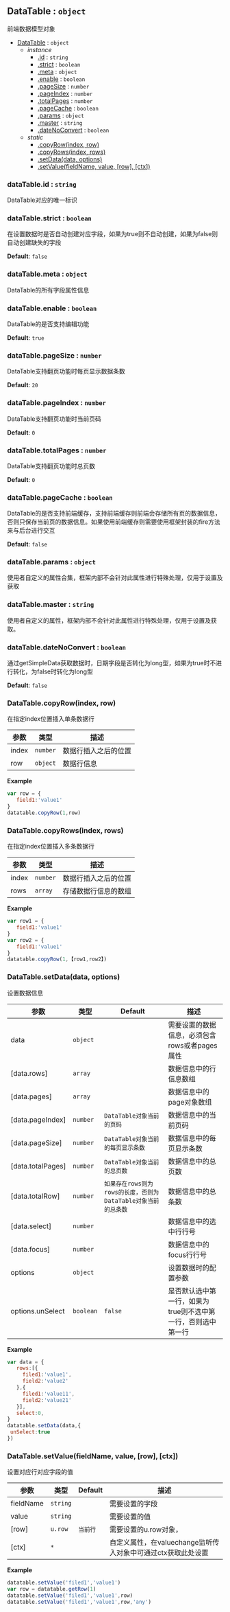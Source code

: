 <a name="DataTable"></a>

## DataTable : <code>object</code>
前端数据模型对象


* [DataTable](#DataTable) : <code>object</code>
    * _instance_
        * [.id](#DataTable+id) : <code>string</code>
        * [.strict](#DataTable+strict) : <code>boolean</code>
        * [.meta](#DataTable+meta) : <code>object</code>
        * [.enable](#DataTable+enable) : <code>boolean</code>
        * [.pageSize](#DataTable+pageSize) : <code>number</code>
        * [.pageIndex](#DataTable+pageIndex) : <code>number</code>
        * [.totalPages](#DataTable+totalPages) : <code>number</code>
        * [.pageCache](#DataTable+pageCache) : <code>boolean</code>
        * [.params](#DataTable+params) : <code>object</code>
        * [.master](#DataTable+master) : <code>string</code>
        * [.dateNoConvert](#DataTable+dateNoConvert) : <code>boolean</code>
    * _static_
        * [.copyRow(index, row)](#DataTable.copyRow)
        * [.copyRows(index, rows)](#DataTable.copyRows)
        * [.setData(data, options)](#DataTable.setData)
        * [.setValue(fieldName, value, [row], [ctx])](#DataTable.setValue)

<a name="DataTable+id"></a>

### dataTable.id : <code>string</code>
DataTable对应的唯一标识

<a name="DataTable+strict"></a>

### dataTable.strict : <code>boolean</code>
在设置数据时是否自动创建对应字段，如果为true则不自动创建，如果为false则自动创建缺失的字段

**Default**: <code>false</code>  
<a name="DataTable+meta"></a>

### dataTable.meta : <code>object</code>
DataTable的所有字段属性信息

<a name="DataTable+enable"></a>

### dataTable.enable : <code>boolean</code>
DataTable的是否支持编辑功能

**Default**: <code>true</code>  
<a name="DataTable+pageSize"></a>

### dataTable.pageSize : <code>number</code>
DataTable支持翻页功能时每页显示数据条数

**Default**: <code>20</code>  
<a name="DataTable+pageIndex"></a>

### dataTable.pageIndex : <code>number</code>
DataTable支持翻页功能时当前页码

**Default**: <code>0</code>  
<a name="DataTable+totalPages"></a>

### dataTable.totalPages : <code>number</code>
DataTable支持翻页功能时总页数

**Default**: <code>0</code>  
<a name="DataTable+pageCache"></a>

### dataTable.pageCache : <code>boolean</code>
DataTable的是否支持前端缓存，支持前端缓存则前端会存储所有页的数据信息，否则只保存当前页的数据信息。如果使用前端缓存则需要使用框架封装的fire方法来与后台进行交互

**Default**: <code>false</code>  
<a name="DataTable+params"></a>

### dataTable.params : <code>object</code>
使用者自定义的属性合集，框架内部不会针对此属性进行特殊处理，仅用于设置及获取

<a name="DataTable+master"></a>

### dataTable.master : <code>string</code>
使用者自定义的属性，框架内部不会针对此属性进行特殊处理，仅用于设置及获取。

<a name="DataTable+dateNoConvert"></a>

### dataTable.dateNoConvert : <code>boolean</code>
通过getSimpleData获取数据时，日期字段是否转化为long型，如果为true时不进行转化，为false时转化为long型

**Default**: <code>false</code>  
<a name="DataTable.copyRow"></a>

### DataTable.copyRow(index, row)
在指定index位置插入单条数据行


| 参数 | 类型 | 描述 |
| --- | --- | --- |
| index | <code>number</code> | 数据行插入之后的位置 |
| row | <code>object</code> | 数据行信息 |

**Example**  
```js
var row = {   field1:'value1'}datatable.copyRow(1,row)
```
<a name="DataTable.copyRows"></a>

### DataTable.copyRows(index, rows)
在指定index位置插入多条数据行


| 参数 | 类型 | 描述 |
| --- | --- | --- |
| index | <code>number</code> | 数据行插入之后的位置 |
| rows | <code>array</code> | 存储数据行信息的数组 |

**Example**  
```js
var row1 = {   field1:'value1'}var row2 = {   field1:'value1'}datatable.copyRow(1,【row1,row2】)
```
<a name="DataTable.setData"></a>

### DataTable.setData(data, options)
设置数据信息


| 参数 | 类型 | Default | 描述 |
| --- | --- | --- | --- |
| data | <code>object</code> |  | 需要设置的数据信息，必须包含rows或者pages属性 |
| [data.rows] | <code>array</code> |  | 数据信息中的行信息数组 |
| [data.pages] | <code>array</code> |  | 数据信息中的page对象数组 |
| [data.pageIndex] | <code>number</code> | <code>DataTable对象当前的页码</code> | 数据信息中的当前页码 |
| [data.pageSize] | <code>number</code> | <code>DataTable对象当前的每页显示条数</code> | 数据信息中的每页显示条数 |
| [data.totalPages] | <code>number</code> | <code>DataTable对象当前的总页数</code> | 数据信息中的总页数 |
| [data.totalRow] | <code>number</code> | <code>如果存在rows则为rows的长度，否则为DataTable对象当前的总条数</code> | 数据信息中的总条数 |
| [data.select] | <code>number</code> |  | 数据信息中的选中行行号 |
| [data.focus] | <code>number</code> |  | 数据信息中的focus行行号 |
| options | <code>object</code> |  | 设置数据时的配置参数 |
| options.unSelect | <code>boolean</code> | <code>false</code> | 是否默认选中第一行，如果为true则不选中第一行，否则选中第一行 |

**Example**  
```js
var data = {   rows:[{     filed1:'value1',     field2:'value2'   },{     filed1:'value11',     field2:'value21'   }],   select:0,}datatable.setData(data,{ unSelect:true})
```
<a name="DataTable.setValue"></a>

### DataTable.setValue(fieldName, value, [row], [ctx])
设置对应行对应字段的值


| 参数 | 类型 | Default | 描述 |
| --- | --- | --- | --- |
| fieldName | <code>string</code> |  | 需要设置的字段 |
| value | <code>string</code> |  | 需要设置的值 |
| [row] | <code>u.row</code> | <code>当前行</code> | 需要设置的u.row对象， |
| [ctx] | <code>\*</code> |  | 自定义属性，在valuechange监听传入对象中可通过ctx获取此处设置 |

**Example**  
```js
datatable.setValue('filed1','value1')var row = datatable.getRow(1)datatable.setValue('filed1','value1',row)datatable.setValue('filed1','value1',row,'any')
```
